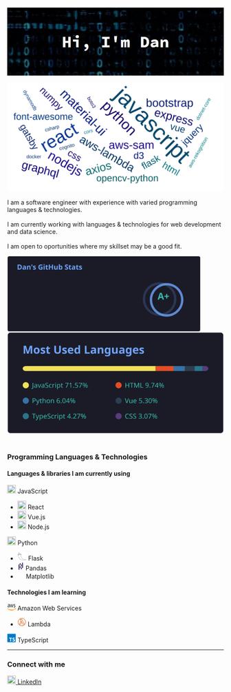 ![Hi, I'm Dan](https://github.com/dan-mba/dan-mba/raw/master/images/github-readme-640.jpg)

![Topic Cloud](https://github.com/dan-mba/dan-mba/raw/master/images/cloud.svg)

I am a software engineer with experience with varied programming languages & technologies.<br><br>
I am currently working with languages & technologies for web development and data science.<br><br>
I am open to oportunities where my skillset may be a good fit.

<a href="https://github.com/anuraghazra/github-readme-stats">
  <img align="left" src="https://raw.githubusercontent.com/dan-mba/dan-mba/master/images/stats.svg" alt="Dan's Github Stats" width="450">
  <img src="https://raw.githubusercontent.com/dan-mba/dan-mba/master/images/langs.svg" alt="Dan's Top Languages">
</a>
<br><br>

### Programming Languages & Technologies

#### Languages & libraries I am currently using
<img src="https://raw.githubusercontent.com/konpa/devicon/master/icons/javascript/javascript-original.svg" height="20" width="20"> JavaScript
- <img src="https://raw.githubusercontent.com/konpa/devicon/master/icons/react/react-original.svg" height="20" width="20"> React
- <img src="https://raw.githubusercontent.com/konpa/devicon/master/icons/vuejs/vuejs-original.svg" height="20" width="20"> Vue.js
- <img src="https://raw.githubusercontent.com/konpa/devicon/master/icons/nodejs/nodejs-original.svg" height="20" width="20"> Node.js

<img src="https://raw.githubusercontent.com/konpa/devicon/master/icons/python/python-original.svg" height="20" width="20"> Python
- <img src="https://raw.githubusercontent.com/dan-mba/dan-mba/master/images/logo-lineart.svg" height="19" width="21"> Flask
- <img src="https://raw.githubusercontent.com/dan-mba/dan-mba/master/images/pandas_mark.svg" height="20" width="15"> Pandas
- <img src="https://raw.githubusercontent.com/matplotlib/matplotlib/master/doc/_static/icon.png" height="16" width="16"> Matplotlib

#### Technologies I am learning
<img src="https://raw.githubusercontent.com/dan-mba/dan-mba/master/images/AWS-Logo.svg" height="15" width="20"> Amazon Web Services
- <img src="https://raw.githubusercontent.com/awslabs/aws-icons-for-plantuml/main/dist/Compute/LambdaLambdaFunction.png" height="20" width="20"> Lambda

<img src="https://raw.githubusercontent.com/devicons/devicon/master/icons/typescript/typescript-original.svg" height="20" width="20"> TypeScript

---

### Connect with me
<a href="https://www.linkedin.com/in/danburkhardt/"><img src="https://raw.githubusercontent.com/konpa/devicon/master/icons/linkedin/linkedin-original.svg" height="20" width="20"> LinkedIn</a>
